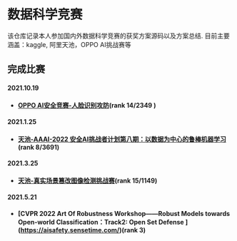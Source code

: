 # 数据科学竞赛

该仓库记录本人参加国内外数据科学竞赛的获奖方案源码以及方案总结. 目前主要涵盖：kaggle, 阿里天池，OPPO AI挑战赛等

## 完成比赛

#### 2021.10.19 

- #### [OPPO AI安全竞赛-人脸识别攻防](https://security.oppo.com/challenge/competition-detail.html)(rank 14/2349 )

#### 2021.1.25

- #### [天池-AAAI-2022 安全AI挑战者计划第八期：以数据为中心的鲁棒机器学习](https://tianchi.aliyun.com/competition/entrance/531939/introduction)(rank 8/3691)

#### 2021.3.25

- #### [天池-真实场景篡改图像检测挑战赛](https://tianchi.aliyun.com/competition/entrance/531945/introduction)(rank 15/1149)

#### 2021.5.21

- #### **[CVPR 2022 Art Of Robustness Workshop——Robust Models towards Open-world Classification：Track2: Open Set Defense ]**(https://aisafety.sensetime.com/)(rank 3)
